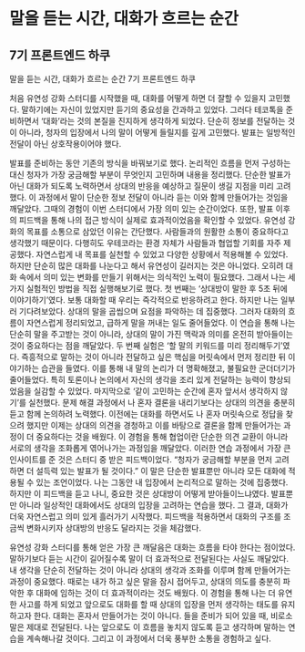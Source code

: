 # 말을 듣는 시간, 대화가 흐르는 순간

## 7기 프론트엔드 하쿠

말을 듣는 시간, 대화가 흐르는 순간
7기 프론트엔드 하쿠

처음 유연성 강화 스터디를 시작했을 때, 대화를 어떻게 하면 더 잘할 수 있을지 고민했다. 말하기에는 자신이 있었지만 듣기의 중요성을 간과하고 있었다. 그러다 테코톡을 준비하면서 ‘대화’라는 것의 본질을 진지하게 생각하게 되었다. 단순히 정보를 전달하는 것이 아니라, 청자의 입장에서 나의 말이 어떻게 들릴지를 깊게 고민했다. 발표는 일방적인 전달이 아닌 상호작용이어야 했다.

발표를 준비하는 동안 기존의 방식을 바꿔보기로 했다. 논리적인 흐름을 먼저 구성하는 대신 청자가 가장 궁금해할 부분이 무엇인지 고민하며 내용을 정리했다. 단순한 발표가 아닌 대화가 되도록 노력하면서 상대의 반응을 예상하고 질문이 생길 지점을 미리 고려했다. 이 과정에서 말이 단순한 정보 전달이 아니라 듣는 이와 함께 만들어가는 것임을 깨달았다. 그때의 경험이 이번 스터디에서 가장 의미 있는 순간이었다. 또한, 발표 이후의 피드백을 통해 나의 접근 방식이 실제로 효과적이었음을 확인할 수 있었다.
유연성 강화의 목표를 소통으로 삼았던 이유는 간단했다. 사람들과의 원활한 소통이 중요하다고 생각했기 때문이다. 다행히도 우테코라는 환경 자체가 사람들과 협업할 기회를 자주 제공했다. 자연스럽게 내 목표를 실천할 수 있었고 다양한 상황에서 적용해볼 수 있었다. 하지만 단순히 많은 대화를 나눈다고 해서 유연성이 길러지는 것은 아니었다. 오히려 대화 속에서 의미 있는 변화를 만들기 위해서는 의식적인 노력이 필요했다. 그래서 나는 세 가지 실험적인 방법을 직접 실행해보기로 했다.
첫 번째는 ‘상대방이 말한 후 5초 뒤에 이야기하기’였다. 보통 대화할 때 우리는 즉각적으로 반응하려고 한다. 하지만 나는 일부러 기다려보았다. 상대의 말을 곱씹으며 요점을 파악하는 데 집중했다. 그러자 대화의 흐름이 자연스럽게 정리되었고, 급하게 말을 꺼내는 일도 줄어들었다. 이 연습을 통해 나는 단순히 말을 주고받는 것이 아니라, 상대의 말이 가진 맥락과 의미를 온전히 받아들이는 것이 중요하다는 점을 깨달았다.
두 번째 실험은 ‘할 말의 키워드를 미리 정리해두기’였다. 즉흥적으로 말하는 것이 아니라 전달하고 싶은 핵심을 머릿속에서 먼저 정리한 뒤 이야기하는 습관을 들였다. 이를 통해 내 말의 논리가 더 명확해졌고, 불필요한 군더더기가 줄어들었다. 특히 토론이나 논의에서 자신의 생각을 조리 있게 전달하는 능력이 향상되었음을 실감할 수 있었다.
마지막으로 ‘같이 고민하는 순간에 혼자 앞서서 생각하지 않기’를 실천했다. 문제 해결 과정에서 나 혼자 결론을 내리기보다는 상대의 의견을 충분히 듣고 함께 논의하려 노력했다. 이전에는 대화를 하면서도 나 혼자 머릿속으로 정답을 찾으려 했지만 이제는 상대의 의견을 경청하고 이를 바탕으로 결론을 함께 만들어가는 과정이 더 중요하다는 것을 배웠다. 이 경험을 통해 협업이란 단순한 의견 교환이 아니라 서로의 생각을 조화롭게 엮어나가는 과정임을 깨달았다.
이러한 연습 과정에서 가장 큰 인사이트를 준 것은 스터디 중 받은 피드백이었다. “청자가 궁금해할 부분을 먼저 고려하면 더 설득력 있는 발표가 될 것이다.” 이 말은 단순한 발표뿐만 아니라 모든 대화에 적용될 수 있는 조언이었다. 나는 그동안 내 입장에서 논리적으로 말하는 것에 집중했다. 하지만 이 피드백을 듣고 나니, 중요한 것은 상대방이 어떻게 받아들이느냐였다. 발표뿐만 아니라 일상적인 대화에서도 상대의 입장을 고려하는 연습을 했다. 그 결과, 대화가 더욱 자연스럽고 의미 있게 흘러가기 시작했다. 피드백을 적용하면서 대화의 구조를 조금씩 변화시키자 상대방의 반응도 달라지는 것을 체감했다.

유연성 강화 스터디를 통해 얻은 가장 큰 깨달음은 대화는 흐름을 타야 한다는 점이었다. 말하기보다 듣는 시간이 길어질수록 말이 더 효과적으로 전달된다는 사실도 깨달았다. 내 생각을 단순히 전달하는 것이 아니라 상대의 생각과 조화를 이루며 함께 만들어가는 과정이 중요했다. 때로는 내가 하고 싶은 말을 잠시 접어두고, 상대의 의도를 충분히 파악한 후 대화에 임하는 것이 더 효과적이라는 것도 배웠다.
이 경험을 통해 나는 더 유연한 사고를 하게 되었고 앞으로도 대화를 할 때 상대의 입장을 먼저 생각하는 태도를 유지하고자 한다. 대화는 혼자서 만들어가는 것이 아니다. 들을 준비가 되어 있을 때, 비로소 말은 제대로 전달된다. 나는 앞으로도 이 흐름을 놓치지 않도록 듣고 생각하며 말하는 연습을 계속해나갈 것이다. 그리고 이 과정에서 더욱 풍부한 소통을 경험하고 싶다.
